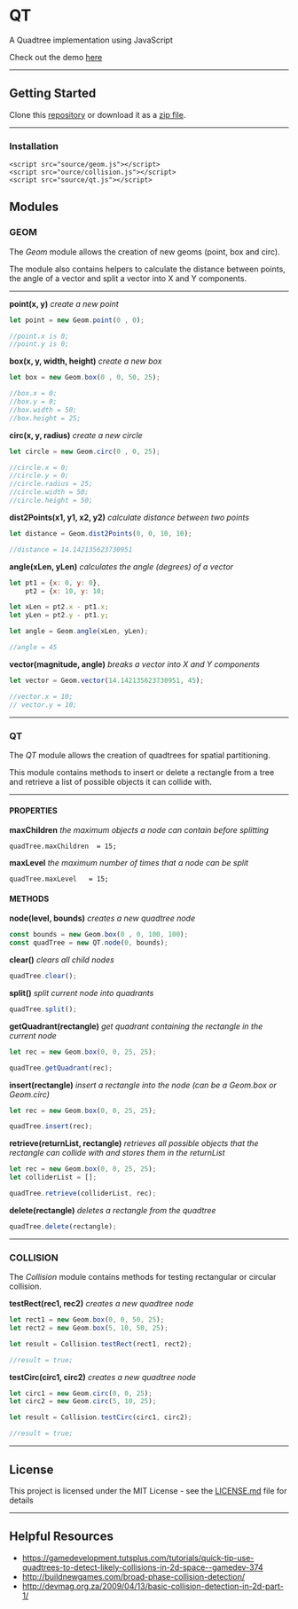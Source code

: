 # QT

A Quadtree implementation using JavaScript

Check out the demo [here](https://codepen.io/draventherion/pen/MWYOmpj)
 

___
## Getting Started

Clone this [repository](https://github.com/dravenTherion/qt.git) or download it as a [zip file](https://github.com/dravenTherion/qt/archive/master.zip).


___
### Installation

```
<script src="source/geom.js"></script>
<script src="ource/collision.js"></script>
<script src="source/qt.js"></script>
```

## Modules

### GEOM
 
The *Geom* module allows the creation of new geoms (point, box and circ).

The module also contains helpers to calculate the distance between points, the angle of a vector 
and split a vector into X and Y components.

___

**point(x, y)**
_create a new point_

```javascript
let point = new Geom.point(0 , 0);

//point.x is 0;
//point.y is 0;

```


**box(x, y, width, height)**
_create a new box_

```javascript
let box = new Geom.box(0 , 0, 50, 25);

//box.x = 0;
//box.y = 0;
//box.width = 50;
//box.height = 25;
```


**circ(x, y, radius)**
_create a new circle_

```javascript
let circle = new Geom.circ(0 , 0, 25);

//circle.x = 0;
//circle.y = 0;
//circle.radius = 25;
//circle.width = 50;
//circle.height = 50;
```


**dist2Points(x1, y1, x2, y2)**
_calculate distance between two points_

```javascript
let distance = Geom.dist2Points(0, 0, 10, 10);

//distance = 14.142135623730951
```


**angle(xLen, yLen)**
_calculates the angle (degrees) of a vector_

```javascript
let pt1 = {x: 0, y: 0},
    pt2 = {x: 10, y: 10;

let xLen = pt2.x - pt1.x;
let yLen = pt2.y - pt1.y;

let angle = Geom.angle(xLen, yLen);

//angle = 45
```


**vector(magnitude, angle)**
_breaks a vector into X and Y components_

```javascript
let vector = Geom.vector(14.142135623730951, 45);

//vector.x = 10;
// vector.y = 10;
```

___
### QT

The *QT* module allows the creation of quadtrees for spatial partitioning.

This module contains methods to insert or delete a rectangle from a tree and retrieve 
a list of possible objects it can collide with.


___
 
#### PROPERTIES

**maxChildren**
_the maximum objects a node can contain before splitting_

```
quadTree.maxChildren  = 15;
```


**maxLevel**
_the maximum number of times that a node can be split_

```
quadTree.maxLevel   = 15;
```
 
#### METHODS 


**node(level, bounds)**
_creates a new quadtree node_

```javascript
const bounds = new Geom.box(0 , 0, 100, 100);
const quadTree = new QT.node(0, bounds);
```


**clear()**
_clears all child nodes_

```javascript
quadTree.clear();
```


**split()**
_split current node into quadrants_

```javascript
quadTree.split();
```


**getQuadrant(rectangle)**
_get quadrant containing the rectangle in the current node_

```javascript
let rec = new Geom.box(0, 0, 25, 25);

quadTree.getQuadrant(rec);
```


**insert(rectangle)**
_insert a rectangle into the node (can be a Geom.box or Geom.circ)_

```javascript
let rec = new Geom.box(0, 0, 25, 25);

quadTree.insert(rec);
```


**retrieve(returnList, rectangle)**
_retrieves all possible objects that the rectangle can collide with_
_and stores them in the returnList_

```javascript
let rec = new Geom.box(0, 0, 25, 25);
let colliderList = [];

quadTree.retrieve(colliderList, rec);
```


**delete(rectangle)**
_deletes a rectangle from the quadtree_

```javascript
quadTree.delete(rectangle);
```
 
 
___
### COLLISION


The *Collision* module contains methods for testing rectangular or circular collision.


**testRect(rec1, rec2)**
_creates a new quadtree node_

```javascript
let rect1 = new Geom.box(0, 0, 50, 25);
let rect2 = new Geom.box(5, 10, 50, 25);

let result = Collision.testRect(rect1, rect2);

//result = true;
```


**testCirc(circ1, circ2)**
_creates a new quadtree node_

```javascript
let circ1 = new Geom.circ(0, 0, 25);
let circ2 = new Geom.circ(5, 10, 25);

let result = Collision.testCirc(circ1, circ2);

//result = true;
```


___
## License

This project is licensed under the MIT License - see the [LICENSE.md](LICENSE.md) file for details
  
  
___
## Helpful Resources

* https://gamedevelopment.tutsplus.com/tutorials/quick-tip-use-quadtrees-to-detect-likely-collisions-in-2d-space--gamedev-374
* http://buildnewgames.com/broad-phase-collision-detection/
* http://devmag.org.za/2009/04/13/basic-collision-detection-in-2d-part-1/